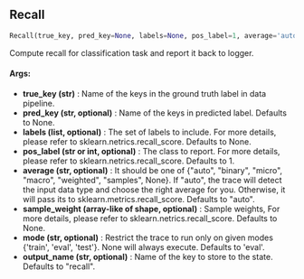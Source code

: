 ## Recall
```python
Recall(true_key, pred_key=None, labels=None, pos_label=1, average='auto', sample_weight=None, mode='eval', output_name='recall')
```
Compute recall for classification task and report it back to logger.

#### Args:

* **true_key (str)** :  Name of the keys in the ground truth label in data pipeline.
* **pred_key (str, optional)** :  Name of the keys in predicted label. Defaults to None.
* **labels (list, optional)** :  The set of labels to include. For more details, please refer to            sklearn.netrics.recall_score. Defaults to None.
* **pos_label (str or int, optional)** :  The class to report. For more details, please refer to            sklearn.netrics.recall_score. Defaults to 1.
* **average (str, optional)** :  It should be one of {"auto", "binary", "micro", "macro", "weighted", "samples", None}.            If "auto", the trace will detect the input data type and choose the right average for you. Otherwise, it            will pass its to sklearn.metrics.recall_score. Defaults to "auto".
* **sample_weight (array-like of shape, optional)** :  Sample weights, For more details, please refer to            sklearn.netrics.recall_score. Defaults to None.
* **mode (str, optional)** :  Restrict the trace to run only on given modes {'train', 'eval', 'test'}. None will always                    execute. Defaults to 'eval'.
* **output_name (str, optional)** :  Name of the key to store to the state. Defaults to "recall".    